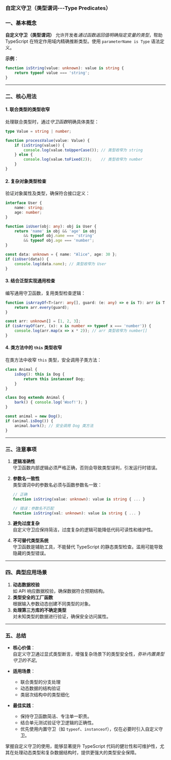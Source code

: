 

### **自定义守卫（类型谓词---Type Predicates）**

### **一、基本概念**
**自定义守卫（类型谓词）** 允许开发者*通过函数返回值明确指定变量的类型*，帮助 TypeScript 在特定作用域内精确推断类型。使用 `parameterName is Type` 语法定义。

**示例**：
```typescript
function isString(value: unknown): value is string {
    return typeof value === 'string';
}
```

---

### **二、核心用法**
#### **1. 联合类型的类型收窄**
处理联合类型时，通过*守卫函数*明确具体类型：
```typescript
type Value = string | number;

function processValue(value: Value) {
    if (isString(value)) {
        console.log(value.toUpperCase()); // 类型收窄为 string
    } else {
        console.log(value.toFixed(2));    // 类型收窄为 number
    }
}
```

#### **2. 复杂对象类型检查**
验证对象属性及类型，确保符合接口定义：
```typescript
interface User {
    name: string;
    age: number;
}

function isUser(obj: any): obj is User {
    return 'name' in obj && 'age' in obj 
        && typeof obj.name === 'string' 
        && typeof obj.age === 'number';
}

const data: unknown = { name: "Alice", age: 30 };
if (isUser(data)) {
    console.log(data.name); // 类型收窄为 User
}
```

#### **3. 结合泛型实现通用检查**
编写通用守卫函数，复用类型检查逻辑：
```typescript
function isArrayOf<T>(arr: any[], guard: (e: any) => e is T): arr is T[] {
    return arr.every(guard);
}

const arr: unknown[] = [1, 2, 3];
if (isArrayOf(arr, (x): x is number => typeof x === 'number')) {
    console.log(arr.map(x => x * 2)); // arr 类型收窄为 number[]
}
```

#### **4. 类方法中的 `this` 类型收窄**
在类方法中收窄 `this` 类型，安全调用子类方法：
```typescript
class Animal {
    isDog(): this is Dog {
        return this instanceof Dog;
    }
}

class Dog extends Animal {
    bark() { console.log('Woof!'); }
}

const animal = new Dog();
if (animal.isDog()) {
    animal.bark(); // 安全调用 Dog 类方法
}
```

---

### **三、注意事项**
1. **逻辑准确性**  
   守卫函数内部逻辑必须严格正确，否则会导致类型误判，引发运行时错误。

2. **参数名一致性**  
   类型谓词中的参数名必须与函数参数名一致：
   ```typescript
   // 正确
   function isString(value: unknown): value is string { ... }

   // 错误：参数名不匹配
   function isString(val: unknown): value is string { ... }
   ```

3. **避免过度复杂**  
   自定义守卫应保持简洁，过度复杂的逻辑可能降低代码可读性和维护性。

4. **不可替代类型系统**  
   守卫函数是辅助工具，不能替代 TypeScript 的静态类型检查。滥用可能导致隐藏的类型错误。

---

### **四、典型应用场景**
1. **动态数据校验**  
   如 API 响应数据校验，确保数据符合预期结构。
2. **类型安全的工厂函数**  
   根据输入参数动态创建不同类型的对象。
3. **处理第三方库的不确定类型**  
   对未知类型的数据进行验证，确保安全访问属性。

---

### **五、总结**
- **核心价值**：  
  自定义守卫通过显式类型断言，增强复杂场景下的类型安全性，*弥补内置类型守卫的不足*。
  
- **适用场景**：  
  - 联合类型的分支处理
  - 动态数据的结构验证
  - 类层次结构中的类型细化

- **最佳实践**：  
  - 保持守卫函数简洁、专注单一职责。
  - 结合单元测试验证守卫逻辑的正确性。
  - 优先使用内置守卫（如 `typeof`、`instanceof`），仅在必要时引入自定义守卫。

掌握自定义守卫的使用，能够显著提升 TypeScript 代码的健壮性和可维护性，尤其在处理动态类型和复杂数据结构时，提供更强大的类型安全保障。